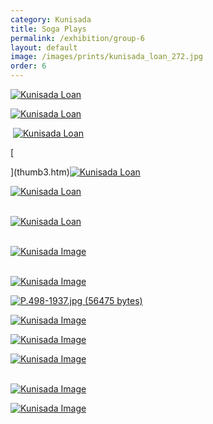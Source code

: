 ```yaml
---
category: Kunisada
title: Soga Plays
permalink: /exhibition/group-6
layout: default
image: /images/prints/kunisada_loan_272.jpg
order: 6
---
```


[![Kunisada Loan ]({{site.baseurl}}/images/prints/kunisada_loan_272.jpg)](KUN/kun272.htm)

[![Kunisada Loan ]({{site.baseurl}}/images/prints/kunisada_loan_310.jpg)](KUN/kun310.htm)  

 [![Kunisada Loan ]({{site.baseurl}}/images/prints/kunisada_loan_271.jpg)](KUN/kun271.htm)

[  

](thumb3.htm)[![Kunisada Loan ]({{site.baseurl}}/images/prints/kunisada_loan_4051.jpg)](KUN/kun405.htm)  

[![Kunisada Loan ]({{site.baseurl}}/images/prints/kunisada_loan_4061.jpg)](KUN/kun406.htm)

[  
](thumb4.htm)[![Kunisada Loan ]({{site.baseurl}}/images/prints/kunisada_loan_479.jpg)](KUN/kun479.htm)

[  
](thumb5.htm)[![Kunisada Image]({{site.baseurl}}/images/prints/p.61-1999.jpg)](KUN/kunp61.htm)

[  
](thumb6.htm)[![Kunisada Image]({{site.baseurl}}/images/prints/p.81-1999.jpg)](KUN/kunp81.htm)

[![P.498-1937.jpg (56475 bytes)]({{site.baseurl}}/images/prints/p.498-19371.jpg)](KUN/kun498.htm)

[![Kunisada Image]({{site.baseurl}}/images/prints/p.502-19371.jpg)](KUN/kunp502.htm)[  
](thumb5.htm)

[![Kunisada Image]({{site.baseurl}}/images/prints/p.501-19371.jpg)](KUN/kunp501.htm)[  
](KUN/kunp502.htm)

[![Kunisada Image]({{site.baseurl}}/images/prints/p.503-1937.jpg)](KUN/kunp503.htm)

[  
](thumb5.htm)[![Kunisada Image]({{site.baseurl}}/images/prints/p.113-19941.jpg)](KUN/kun113.htm)

[![Kunisada Image](P.493-19373.jpg)](KUN/kunp493.htm)
